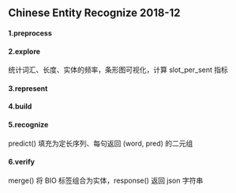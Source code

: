 ## Chinese Entity Recognize 2018-12

#### 1.preprocess



#### 2.explore

统计词汇、长度、实体的频率，条形图可视化，计算 slot_per_sent 指标

#### 3.represent



#### 4.build



#### 5.recognize

predict() 填充为定长序列、每句返回 (word, pred) 的二元组

#### 6.verify

merge() 将 BIO 标签组合为实体，response() 返回 json 字符串
